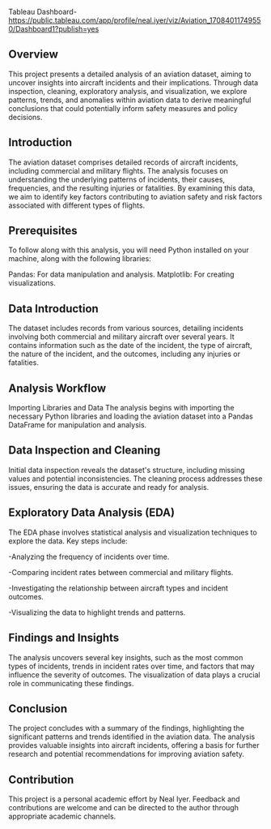 Tableau Dashboard- https://public.tableau.com/app/profile/neal.iyer/viz/Aviation_17084011749550/Dashboard1?publish=yes

## Overview
This project presents a detailed analysis of an aviation dataset, aiming to uncover insights into aircraft incidents and their implications. Through data inspection, cleaning, exploratory analysis, and visualization, we explore patterns, trends, and anomalies within aviation data to derive meaningful conclusions that could potentially inform safety measures and policy decisions.

## Introduction
The aviation dataset comprises detailed records of aircraft incidents, including commercial and military flights. The analysis focuses on understanding the underlying patterns of incidents, their causes, frequencies, and the resulting injuries or fatalities. By examining this data, we aim to identify key factors contributing to aviation safety and risk factors associated with different types of flights.

## Prerequisites
To follow along with this analysis, you will need Python installed on your machine, along with the following libraries:

Pandas: For data manipulation and analysis.
Matplotlib: For creating visualizations.


## Data Introduction
The dataset includes records from various sources, detailing incidents involving both commercial and military aircraft over several years. It contains information such as the date of the incident, the type of aircraft, the nature of the incident, and the outcomes, including any injuries or fatalities.

## Analysis Workflow
Importing Libraries and Data
The analysis begins with importing the necessary Python libraries and loading the aviation dataset into a Pandas DataFrame for manipulation and analysis.

## Data Inspection and Cleaning
Initial data inspection reveals the dataset's structure, including missing values and potential inconsistencies. The cleaning process addresses these issues, ensuring the data is accurate and ready for analysis.

## Exploratory Data Analysis (EDA)
The EDA phase involves statistical analysis and visualization techniques to explore the data. Key steps include:

-Analyzing the frequency of incidents over time.

-Comparing incident rates between commercial and military flights.

-Investigating the relationship between aircraft types and incident outcomes.

-Visualizing the data to highlight trends and patterns.

## Findings and Insights
The analysis uncovers several key insights, such as the most common types of incidents, trends in incident rates over time, and factors that may influence the severity of outcomes. The visualization of data plays a crucial role in communicating these findings.

## Conclusion
The project concludes with a summary of the findings, highlighting the significant patterns and trends identified in the aviation data. The analysis provides valuable insights into aircraft incidents, offering a basis for further research and potential recommendations for improving aviation safety.

## Contribution
This project is a personal academic effort by Neal Iyer. Feedback and contributions are welcome and can be directed to the author through appropriate academic channels.



